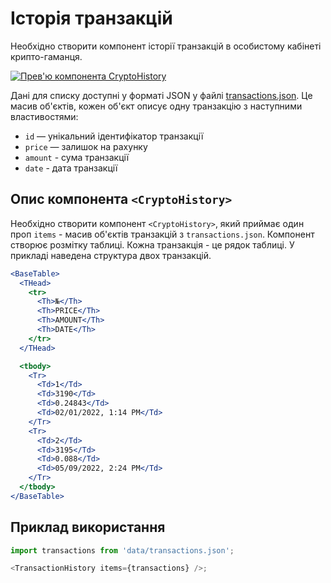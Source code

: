 # Історія транзакцій

Необхідно створити компонент історії транзакцій в особистому кабінеті
крипто-гаманця.

[![Прев'ю компонента CryptoHistory](https://i.gyazo.com/c40db818fdf62f749f97ab24f1946928.png)](https://gyazo.com/c40db818fdf62f749f97ab24f1946928)

Дані для списку доступні у форматі JSON у файлі
[transactions.json](./src/data/transactions.json). Це масив об'єктів, кожен
об'єкт описує одну транзакцію з наступними властивостями:

- `id` — унікальний ідентифікатор транзакції
- `price` — залишок на рахунку
- `amount` - сума транзакції
- `date` - дата транзакції

## Опис компонента `<CryptoHistory>`

Необхідно створити компонент `<CryptoHistory>`, який приймає один проп `items` -
масив об'єктів транзакцій з `transactions.json`. Компонент створює розмітку
таблиці. Кожна транзакція - це рядок таблиці. У прикладі наведена структура двох
транзакцій.

```jsx
<BaseTable>
  <THead>
    <tr>
      <Th>№</Th>
      <Th>PRICE</Th>
      <Th>AMOUNT</Th>
      <Th>DATE</Th>
    </tr>
  </THead>

  <tbody>
    <Tr>
      <Td>1</Td>
      <Td>3190</Td>
      <Td>0.24843</Td>
      <Td>02/01/2022, 1:14 PM</Td>
    </Tr>
    <Tr>
      <Td>2</Td>
      <Td>3195</Td>
      <Td>0.088</Td>
      <Td>05/09/2022, 2:24 PM</Td>
    </Tr>
  </tbody>
</BaseTable>
```

## Приклад використання

```js
import transactions from 'data/transactions.json';

<TransactionHistory items={transactions} />;
```

